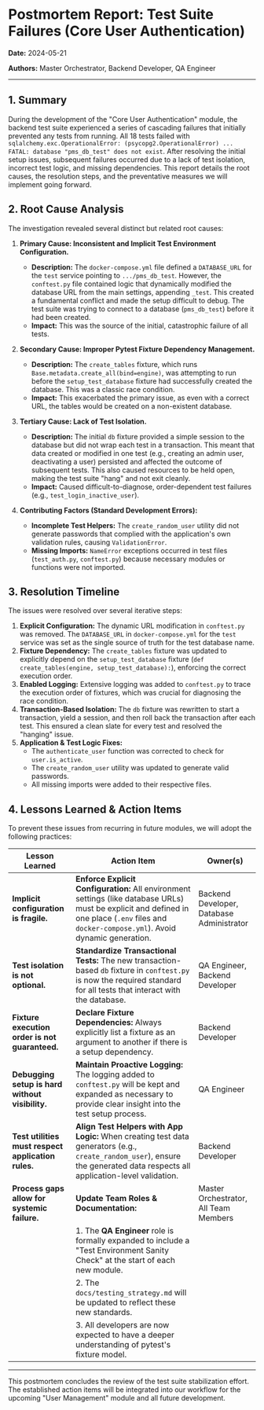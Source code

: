 # Postmortem Report: Test Suite Failures (Core User Authentication)

**Date:** 2024-05-21

**Authors:** Master Orchestrator, Backend Developer, QA Engineer

---

## 1. Summary

During the development of the "Core User Authentication" module, the backend test suite experienced a series of cascading failures that initially prevented any tests from running. All 18 tests failed with `sqlalchemy.exc.OperationalError: (psycopg2.OperationalError) ... FATAL: database "pms_db_test" does not exist`. After resolving the initial setup issues, subsequent failures occurred due to a lack of test isolation, incorrect test logic, and missing dependencies. This report details the root causes, the resolution steps, and the preventative measures we will implement going forward.

## 2. Root Cause Analysis

The investigation revealed several distinct but related root causes:

1.  **Primary Cause: Inconsistent and Implicit Test Environment Configuration.**
    *   **Description:** The `docker-compose.yml` file defined a `DATABASE_URL` for the `test` service pointing to `.../pms_db_test`. However, the `conftest.py` file contained logic that dynamically modified the database URL from the main settings, appending `_test`. This created a fundamental conflict and made the setup difficult to debug. The test suite was trying to connect to a database (`pms_db_test`) before it had been created.
    *   **Impact:** This was the source of the initial, catastrophic failure of all tests.

2.  **Secondary Cause: Improper Pytest Fixture Dependency Management.**
    *   **Description:** The `create_tables` fixture, which runs `Base.metadata.create_all(bind=engine)`, was attempting to run before the `setup_test_database` fixture had successfully created the database. This was a classic race condition.
    *   **Impact:** This exacerbated the primary issue, as even with a correct URL, the tables would be created on a non-existent database.

3.  **Tertiary Cause: Lack of Test Isolation.**
    *   **Description:** The initial `db` fixture provided a simple session to the database but did not wrap each test in a transaction. This meant that data created or modified in one test (e.g., creating an admin user, deactivating a user) persisted and affected the outcome of subsequent tests. This also caused resources to be held open, making the test suite "hang" and not exit cleanly.
    *   **Impact:** Caused difficult-to-diagnose, order-dependent test failures (e.g., `test_login_inactive_user`).

4.  **Contributing Factors (Standard Development Errors):**
    *   **Incomplete Test Helpers:** The `create_random_user` utility did not generate passwords that complied with the application's own validation rules, causing `ValidationError`.
    *   **Missing Imports:** `NameError` exceptions occurred in test files (`test_auth.py`, `conftest.py`) because necessary modules or functions were not imported.

## 3. Resolution Timeline

The issues were resolved over several iterative steps:

1.  **Explicit Configuration:** The dynamic URL modification in `conftest.py` was removed. The `DATABASE_URL` in `docker-compose.yml` for the `test` service was set as the single source of truth for the test database name.
2.  **Fixture Dependency:** The `create_tables` fixture was updated to explicitly depend on the `setup_test_database` fixture (`def create_tables(engine, setup_test_database):`), enforcing the correct execution order.
3.  **Enabled Logging:** Extensive logging was added to `conftest.py` to trace the execution order of fixtures, which was crucial for diagnosing the race condition.
4.  **Transaction-Based Isolation:** The `db` fixture was rewritten to start a transaction, yield a session, and then roll back the transaction after each test. This ensured a clean slate for every test and resolved the "hanging" issue.
5.  **Application & Test Logic Fixes:**
    *   The `authenticate_user` function was corrected to check for `user.is_active`.
    *   The `create_random_user` utility was updated to generate valid passwords.
    *   All missing imports were added to their respective files.

## 4. Lessons Learned & Action Items

To prevent these issues from recurring in future modules, we will adopt the following practices:

| Lesson Learned                                         | Action Item                                                                                                                                                             | Owner(s)                                   |
| ------------------------------------------------------ | ----------------------------------------------------------------------------------------------------------------------------------------------------------------------- | ------------------------------------------ |
| **Implicit configuration is fragile.**                 | **Enforce Explicit Configuration:** All environment settings (like database URLs) must be explicit and defined in one place (`.env` files and `docker-compose.yml`). Avoid dynamic generation. | Backend Developer, Database Administrator  |
| **Test isolation is not optional.**                    | **Standardize Transactional Tests:** The new transaction-based `db` fixture in `conftest.py` is now the required standard for all tests that interact with the database. | QA Engineer, Backend Developer             |
| **Fixture execution order is not guaranteed.**         | **Declare Fixture Dependencies:** Always explicitly list a fixture as an argument to another if there is a setup dependency.                                              | Backend Developer                          |
| **Debugging setup is hard without visibility.**        | **Maintain Proactive Logging:** The logging added to `conftest.py` will be kept and expanded as necessary to provide clear insight into the test setup process.            | QA Engineer                                |
| **Test utilities must respect application rules.**     | **Align Test Helpers with App Logic:** When creating test data generators (e.g., `create_random_user`), ensure the generated data respects all application-level validation. | Backend Developer                          |
| **Process gaps allow for systemic failure.**           | **Update Team Roles & Documentation:**                                                                                                                                  | Master Orchestrator, All Team Members      |
|                                                        | 1. The **QA Engineer** role is formally expanded to include a "Test Environment Sanity Check" at the start of each new module.                                       |                                            |
|                                                        | 2. The `docs/testing_strategy.md` will be updated to reflect these new standards.                                                                                       |                                            |
|                                                        | 3. All developers are now expected to have a deeper understanding of pytest's fixture model.                                                                              |                                            |

---

This postmortem concludes the review of the test suite stabilization effort. The established action items will be integrated into our workflow for the upcoming "User Management" module and all future development.

